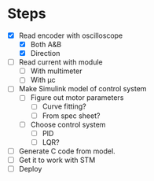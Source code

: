 # Steps
- [x] Read encoder with oscilloscope
    - [x] Both A&B
    - [x] Direction
- [ ] Read current with module
    - [ ] With multimeter
    - [ ] With µc
- [ ] Make Simulink model of control system
    - [ ] Figure out motor parameters
        - [ ] Curve fitting?
        - [ ] From spec sheet?
    - [ ] Choose control system
        - [ ] PID
        - [ ] LQR?
- [ ] Generate C code from model.
- [ ] Get it to work with STM
- [ ] Deploy
